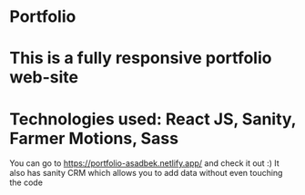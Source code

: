 # Portfolio
# This is a fully responsive portfolio web-site
# Technologies used: React JS, Sanity, Farmer Motions, Sass
You can go to https://portfolio-asadbek.netlify.app/ and check it out :)
It also has sanity CRM which allows you to add data without even touching the code
